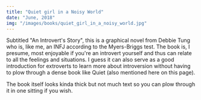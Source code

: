 ```yaml
---
title: "Quiet girl in a Noisy World"
date: "June, 2018"
img: "/images/books/quiet_girl_in_a_noisy_world.jpg"
---
```


Subtitled "An Introvert's Story", this is a graphical novel from Debbie Tung who is, like me, an INFJ according to the Myers-Briggs test. The book is, I presume, most enjoyable if you're an introvert yourself and thus can relate to all the feelings and situations. I guess it can also serve as a good introduction for extroverts to learn more about introversion without having to plow through a dense book like Quiet (also mentioned here on this page).

The book itself looks kinda thick but not much text so you can plow through it in one sitting if you wish.
